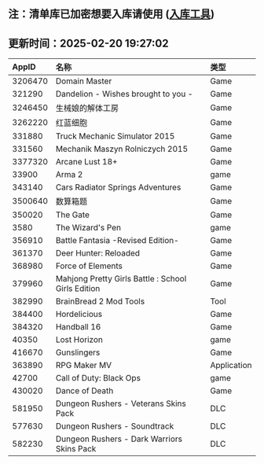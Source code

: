 ## 注：清单库已加密想要入库请使用 ([入库工具](https://github.com/BlankTMing/ManifestAutoUpdate/releases))

## 更新时间：2025-02-20 19:27:02
| AppID | 名称 | 类型  |
| :-------------------- | :----------------------------- | :----------- |
| 3206470 | Domain Master| Game |
| 321290 | Dandelion - Wishes brought to you -| Game |
| 3246450 | 生械娘的解体工房| Game |
| 3262220 | 红蓝细胞| Game |
| 331880 | Truck Mechanic Simulator 2015| Game |
| 331560 | Mechanik Maszyn Rolniczych 2015| Game |
| 3377320 | Arcane Lust 18+| Game |
| 33900 | Arma 2| game |
| 343140 | Cars Radiator Springs Adventures| Game |
| 3500640 | 数算箱题| Game |
| 350020 | The Gate| Game |
| 3580 | The Wizard's Pen| game |
| 356910 | Battle Fantasia -Revised Edition-| Game |
| 361370 | Deer Hunter: Reloaded| Game |
| 368980 | Force of Elements| Game |
| 379960 | Mahjong Pretty Girls Battle : School Girls Edition| Game |
| 382990 | BrainBread 2 Mod Tools| Tool |
| 384400 | Hordelicious| Game |
| 384320 | Handball 16| Game |
| 40350 | Lost Horizon| game |
| 416670 | Gunslingers| Game |
| 363890 | RPG Maker MV| Application |
| 42700 | Call of Duty: Black Ops| game |
| 430020 | Dance of Death| Game |
| 581950 | Dungeon Rushers - Veterans Skins Pack| DLC |
| 577630 | Dungeon Rushers - Soundtrack| DLC |
| 582230 | Dungeon Rushers - Dark Warriors Skins Pack| DLC |
